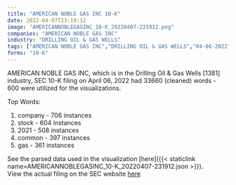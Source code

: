 ```yaml
---
title: "AMERICAN NOBLE GAS INC 10-K"
date: 2022-04-07T23:19:12
image: "AMERICANNOBLEGASINC_10-K_20220407-231912.png"
companies: "AMERICAN NOBLE GAS INC"
industry: "DRILLING OIL & GAS WELLS"
tags: ["AMERICAN NOBLE GAS INC","DRILLING OIL & GAS WELLS","04-06-2022","10-K"]
forms: "10-K"
---
```

AMERICAN NOBLE GAS INC, which is in the Drilling Oil & Gas Wells [1381] industry, SEC 10-K filing on April 06, 2022 had 33660 (cleaned) words - 600 were utilized for the visualizations.

Top Words:
1. company - 706 instances
2. stock - 604 instances
3. 2021 - 508 instances
4. common - 397 instances
5. gas - 361 instances


See the parsed data used in the visualization [here]({{< staticlink name=AMERICANNOBLEGASINC_10-K_20220407-231912.json >}}).  
View the actual filing on the SEC website [here](https://www.sec.gov/Archives/edgar/data/822746/0001493152-22-009234.txt)
